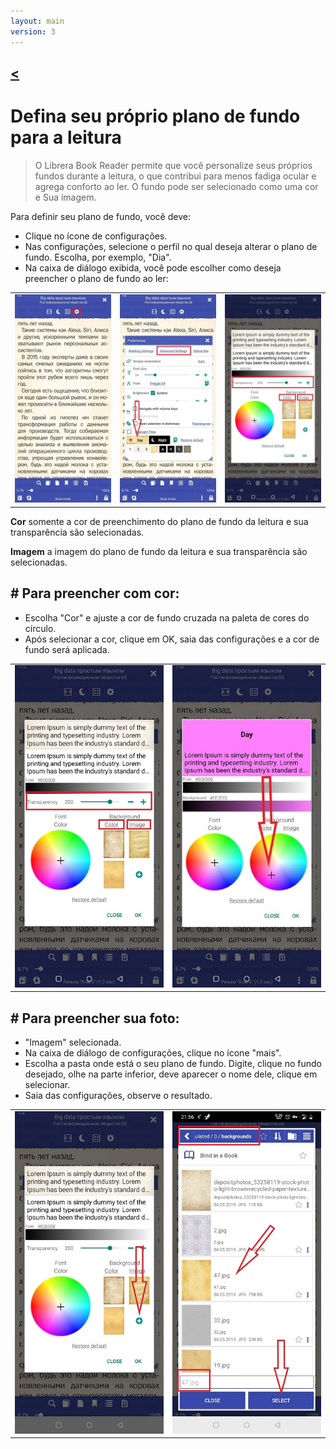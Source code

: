```yaml
---
layout: main
version: 3
---
```

[<](/wiki/faq)
---

# Defina seu próprio plano de fundo para a leitura
> O Librera Book Reader permite que você personalize seus próprios fundos durante a leitura, o que contribui para menos fadiga ocular e agrega conforto ao ler. O fundo pode ser selecionado como uma cor e Sua imagem.

Para definir seu plano de fundo, você deve:

* Clique no ícone de configurações.
* Nas configurações, selecione o perfil no qual deseja alterar o plano de fundo. Escolha, por exemplo, &quot;Dia&quot;.
* Na caixa de diálogo exibida, você pode escolher como deseja preencher o plano de fundo ao ler:

||||
|-|-|-|
|![](1.jpg)|![](2.jpg)|![](3.jpg)|


**Cor** somente a cor de preenchimento do plano de fundo da leitura e sua transparência são selecionadas.

**Imagem** a imagem do plano de fundo da leitura e sua transparência são selecionadas.

## # Para preencher com cor:
* Escolha &quot;Cor&quot; e ajuste a cor de fundo cruzada na paleta de cores do círculo.
* Após selecionar a cor, clique em OK, saia das configurações e a cor de fundo será aplicada.

|||
|-|-|
|![](3.jpg)|![](5.jpg)|



## # Para preencher sua foto:
* &quot;Imagem&quot; selecionada.
* Na caixa de diálogo de configurações, clique no ícone &quot;mais&quot;.
* Escolha a pasta onde está o seu plano de fundo. Digite, clique no fundo desejado, olhe na parte inferior, deve aparecer o nome dele, clique em selecionar.
* Saia das configurações, observe o resultado.

|||
|-|-|
|![](7.jpg)|![](4.jpg)|




